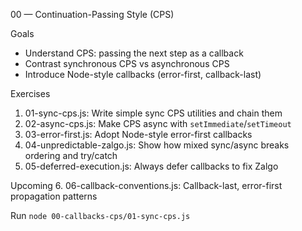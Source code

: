 00 — Continuation-Passing Style (CPS)

Goals
- Understand CPS: passing the next step as a callback
- Contrast synchronous CPS vs asynchronous CPS
- Introduce Node-style callbacks (error-first, callback-last)

Exercises
1. 01-sync-cps.js: Write simple sync CPS utilities and chain them
2. 02-async-cps.js: Make CPS async with `setImmediate`/`setTimeout`
3. 03-error-first.js: Adopt Node-style error-first callbacks
4. 04-unpredictable-zalgo.js: Show how mixed sync/async breaks ordering and try/catch
5. 05-deferred-execution.js: Always defer callbacks to fix Zalgo

Upcoming
6. 06-callback-conventions.js: Callback-last, error-first propagation patterns

Run
`node 00-callbacks-cps/01-sync-cps.js`
